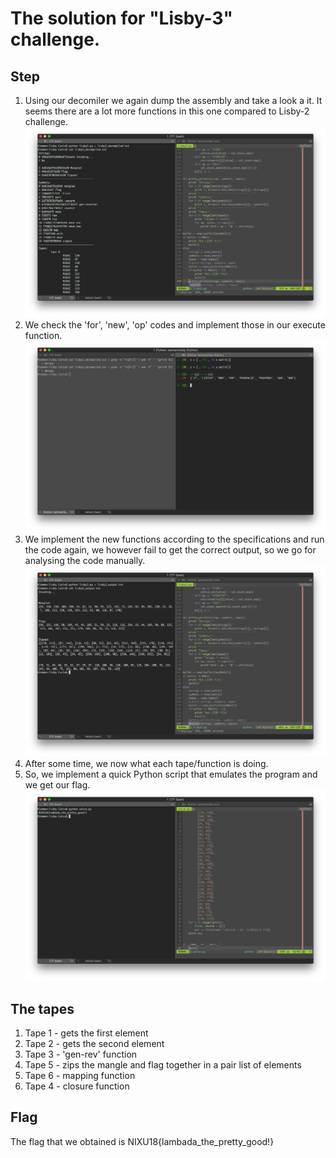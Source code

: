 # The solution for "Lisby-3" challenge.

## Step
1. Using our decomiler we again dump the assembly and take a look a it. It seems there are a lot more functions in this one compared to Lisby-2 challenge. ![decompile](0.png)
2. We check the 'for', 'new', 'op' codes and implement those in our execute function. ![newcodes](1.png)
3. We implement the new functions according to the specifications and run the code again, we however fail to get the correct output, so
we go for analysing the code manually. ![output](2.png)
4. After some time, we now what each tape/function is doing.
5. So, we implement a quick Python script that emulates the program and we get our flag.
![flag](4.png)

## The tapes
1. Tape 1 - gets the first element
2. Tape 2 - gets the second element
3. Tape 3 - 'gen-rev' function
4. Tape 5 - zips the mangle and flag together in a pair list of elements
5. Tape 6 - mapping function
6. Tape 4 - closure function


## Flag
The flag that we obtained is NIXU18{lambada_the_pretty_good!}
